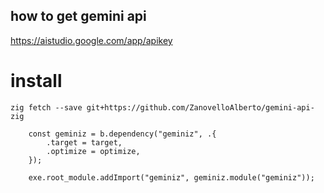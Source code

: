 ## how to get gemini api
https://aistudio.google.com/app/apikey



# install

`zig fetch --save git+https://github.com/ZanovelloAlberto/gemini-api-zig`


```zig
    const geminiz = b.dependency("geminiz", .{
        .target = target,
        .optimize = optimize,
    });

    exe.root_module.addImport("geminiz", geminiz.module("geminiz"));
```



